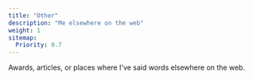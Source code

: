 ```yaml
---
title: "Other"
description: "Me elsewhere on the web"
weight: 1
sitemap:
  Priority: 0.7
---
```


Awards, articles, or places where I've said words elsewhere on the web.
